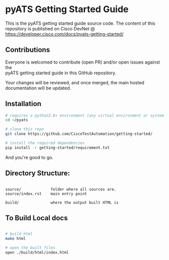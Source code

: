 # pyATS Getting Started Guide

This is the pyATS getting started guide source code.
The content of this repository is published on Cisco 
DevNet @ https://developer.cisco.com/docs/pyats-getting-started/

## Contributions

Everyone is welcomed to contribute (open PR) and/or open issues against the  
pyATS getting started guide in this GitHub repository.

Your changes will be reviewed, and once merged, the main hosted documentation
will be updated.

## Installation

```bash
# requires a python3.6+ environment (any virtual environment or system Python)
cd ~/pyats

# clone this repo
git clone https://github.com/CiscoTestAutomation/getting-started/

# install the required dependencies
pip install -r getting-started/requirement.txt

```

And you're good to go.

## Directory Structure:

```text

source/             folder where all sources are. 
source/index.rst    main entry point

build/              where the output built HTML is

```


## To Build Local docs

```bash

# build html
make html

# open the built files
open ./build/html/index.html

```
